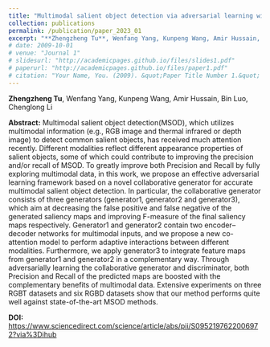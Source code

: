 ```yaml
---
title: "Multimodal salient object detection via adversarial learning with collaborative generator (EAAI 2023)"
collection: publications
permalink: /publication/paper_2023_01
excerpt: "**Zhengzheng Tu**, Wenfang Yang, Kunpeng Wang, Amir Hussain, Bin Luo, Chenglong Li"
# date: 2009-10-01
# venue: "Journal 1"
# slidesurl: "http://academicpages.github.io/files/slides1.pdf"
# paperurl: "http://academicpages.github.io/files/paper1.pdf"
# citation: "Your Name, You. (2009). &quot;Paper Title Number 1.&quot; <i>Journal 1</i>. 1(1)."
---
```


**Zhengzheng Tu**, Wenfang Yang, Kunpeng Wang, Amir Hussain, Bin Luo, Chenglong Li

**Abstract:** Multimodal salient object detection(MSOD), which utilizes multimodal information (e.g., RGB image and thermal infrared or depth image) to detect common salient objects, has received much attention recently. Different modalities reflect different appearance properties of salient objects, some of which could contribute to improving the precision and/or recall of MSOD. To greatly improve both Precision and Recall by fully exploring multimodal data, in this work, we propose an effective adversarial learning framework based on a novel collaborative generator for accurate multimodal salient object detection. In particular, the collaborative generator consists of three generators (generator1, generator2 and generator3), which aim at decreasing the false positive and false negative of the generated saliency maps and improving F-measure of the final saliency maps respectively. Generator1 and generator2 contain two encoder–decoder networks for multimodal inputs, and we propose a new co-attention model to perform adaptive interactions between different modalities. Furthermore, we apply generator3 to integrate feature maps from generator1 and generator2 in a complementary way. Through adversarially learning the collaborative generator and discriminator, both Precision and Recall of the predicted maps are boosted with the complementary benefits of multimodal data. Extensive experiments on three RGBT datasets and six RGBD datasets show that our method performs quite well against state-of-the-art MSOD methods.

**DOI:** https://www.sciencedirect.com/science/article/abs/pii/S0952197622006972?via%3Dihub
